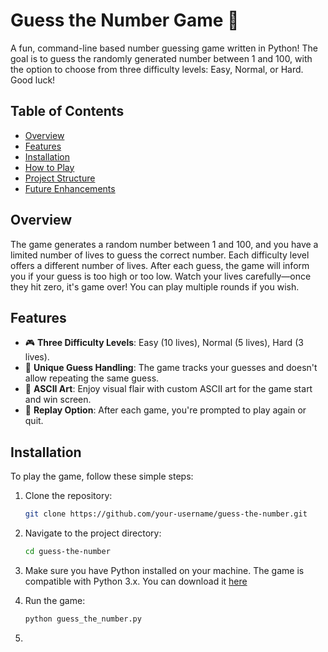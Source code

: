 # Guess the Number Game 🎯

A fun, command-line based number guessing game written in Python! The goal is to guess the randomly generated number between 1 and 100, with the option to choose from three difficulty levels: Easy, Normal, or Hard. Good luck!

## Table of Contents

- [Overview](#overview)
- [Features](#features)
- [Installation](#installation)
- [How to Play](#how-to-play)
- [Project Structure](#project-structure)
- [Future Enhancements](#future-enhancements)

## Overview

The game generates a random number between 1 and 100, and you have a limited number of lives to guess the correct number. Each difficulty level offers a different number of lives. After each guess, the game will inform you if your guess is too high or too low. Watch your lives carefully—once they hit zero, it's game over! You can play multiple rounds if you wish.

## Features

- 🎮 **Three Difficulty Levels**: Easy (10 lives), Normal (5 lives), Hard (3 lives).
- 🔢 **Unique Guess Handling**: The game tracks your guesses and doesn't allow repeating the same guess.
- 🎉 **ASCII Art**: Enjoy visual flair with custom ASCII art for the game start and win screen.
- 🔄 **Replay Option**: After each game, you're prompted to play again or quit.

## Installation

To play the game, follow these simple steps:

1. Clone the repository:
   ```bash
   git clone https://github.com/your-username/guess-the-number.git

2. Navigate to the project directory:
   ```bash
   cd guess-the-number

3. Make sure you have Python installed on your machine. The game is compatible with Python 3.x. You can download it [here](https://www.python.org/downloads/)

4. Run the game:
   ```bash
   python guess_the_number.py

5. 
